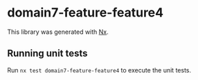 # domain7-feature-feature4

This library was generated with [Nx](https://nx.dev).

## Running unit tests

Run `nx test domain7-feature-feature4` to execute the unit tests.
